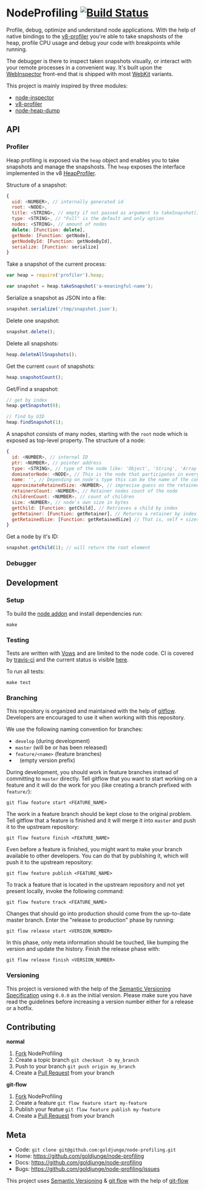 # NodeProfiling [![Build Status](https://secure.travis-ci.org/goldjunge/node-profiling.png)](http://travis-ci.org/goldjunge/node-profiling)

Profile, debug, optimize and understand node applications. With the help of native bindings to the [v8-profiler](http://code.google.com/p/v8/wiki/V8Profiler) you're able to take snapshosts of the heap, profile CPU usage and debug your code with breakpoints while running.

The debugger is there to inspect taken snapshots visually, or interact with your remote processes in a convenient way. It's built upon the [WebInspector](http://trac.webkit.org/wiki/WebInspector) front-end that is shipped with most [WebKit](http://www.webkit.org/) variants.

This project is mainly inspired by three modules:

* [node-inspector](https://github.com/dannycoates/node-inspector)
* [v8-profiler](https://github.com/dannycoates/v8-profiler)
* [node-heap-dump](https://github.com/davepacheco/node-heap-dump)

## API

### Profiler

Heap profiling is exposed via the `heap` object and enables you to take snapshots and manage the snapshosts. The `heap` exposes the interface implemented in the v8 [HeapProfiler](https://github.com/v8/v8/blob/master/src/heap-profiler.cc).

Structure of a snapshot:

``` javascript
{
  uid: <NUMBER>, // internally generated id
  root: <NODE>,
  title: <STRING>, // empty if not passed as argument to takeSnapshot()
  type: <STRING>, // "Full" is the default and only option
  nodes: <STRING>, // amount of nodes
  delete: [Function: delete],
  getNode: [Function: getNode],
  getNodeById: [Function: getNodeById],
  serialize: [Function: serialize]
}
```

Take a snapshot of the current process:

``` javascript
var heap = require('profiler').heap;

var snapshot = heap.takeSnapshot('a-meaningful-name');

```

Serialize a snapshot as JSON into a file:

``` javascript
snapshot.serialize('/tmp/snapshot.json');
```

Delete one snapshot:

``` javascript
snapshot.delete();
```

Delete all snapshots:

``` javascript
heap.deleteAllSnapshots();
```

Get the current `count` of snapshots:

``` javascript
heap.snapshotCount();
```

Get/Find a snapshot:

``` javascript
// get by index
heap.getSnapshot(0);

// find by UID
heap.findSnapshot(1);
```

A snapshot consists of many nodes, starting with the `root` node which is exposed as top-level property. The structure of a node:

``` javascript
{
  id: <NUMBER>, // internal ID
  ptr: <NUMBER>, // pointer address
  type: <STRING>, // type of the node like: 'Object', 'String', 'Array'...
  dominatorNode: <NODE>, // This is the node that participates in every path from the snapshot root to the current node
  name: '', // Depending on node's type this can be the name of the constructor (for objects), the name of the function (for closures), string value, or an empty string (for compiled code)
  approximateRetainedSize: <NUMBER>, // imprecise guess on the retainedsize of the node
  retainersCount: <NUMBER>, // Retainer nodes count of the node
  childrenCount: <NUMBER>, // count of children
  size: <NUMBER>, // node's own size in bytes
  getChild: [Function: getChild], // Retrieves a child by index
  getRetainer: [Function: getRetainer], // Returns a retainer by index
  getRetainedSize: [Function: getRetainedSize] // That is, self + sizes of the objects that are reachable only from this object. In other words, the size of memory that will be reclaimed having this node collected. This call returns an accurate number of approximateRetainedSize
}
```

Get a node by it's ID:

``` javascript
snapshot.getChild(1); // will return the root element
```

### Debugger

## Development

### Setup

To build the [node addon](http://nodejs.org/docs/latest/api/addons.html) and install dependencies run:

    make

### Testing

Tests are written with [Vows](http://vowsjs.org/) and are limited to the node code. CI is covered by [travis-ci](http://about.travis-ci.org/) and the current status is visible [here](http://travis-ci.org/goldjunge/node-profiling).

To run all tests:

    make test

### Branching

This repository is organized and maintained with the help of [gitflow](https://github.com/nvie/gitflow). Developers are encouraged to use it when working with this repository.

We use the following naming convention for branches:

* `develop` (during development)
* `master` (will be or has been released)
* `feature/<name>` (feature branches)
* ` ` (empty version prefix)

During development, you should work in feature branches instead of committing to `master` directly. Tell gitflow that you want to start working on a feature and it will do the work for you (like creating a branch prefixed with `feature/`):

    git flow feature start <FEATURE_NAME>

The work in a feature branch should be kept close to the original problem. Tell gitflow that a feature is finished and it will merge it into `master` and push it to the upstream repository:

    git flow feature finish <FEATURE_NAME>

Even before a feature is finished, you might want to make your branch available to other developers. You can do that by publishing it, which will push it to the upstream repository:

    git flow feature publish <FEATURE_NAME>

To track a feature that is located in the upstream repository and not yet present locally, invoke the following command:

    git flow feature track <FEATURE_NAME>

Changes that should go into production should come from the up-to-date master branch. Enter the "release to production" phase by running:

    git flow release start <VERSION_NUMBER>

In this phase, only meta information should be touched, like bumping the version and update the history. Finish the release phase with:

    git flow release finish <VERSION_NUMBER>

### Versioning

This project is versioned with the help of the [Semantic Versioning Specification](http://semver.org/) using `0.0.0` as the initial version. Please make sure you have read the guidelines before increasing a version number either for a release or a hotfix.

## Contributing

**normal**

1. [Fork](http://help.github.com/forking/) NodeProfiling
2. Create a topic branch `git checkout -b my_branch`
3. Push to your branch `git push origin my_branch`
4. Create a [Pull Request](http://help.github.com/pull-requests/) from your branch

**git-flow**

1. [Fork](http://help.github.com/forking/) NodeProfiling
2. Create a feature `git flow feature start my-feature`
3. Publish your featue `git flow feature publish my-feature`
4. Create a [Pull Request](http://help.github.com/pull-requests/) from your branch

## Meta

* Code: `git clone git@github.com:goldjunge/node-profiling.git`
* Home: https://github.com/goldjunge/node-profiling
* Docs: https://github.com/goldjunge/node-profiling
* Bugs: https://github.com/goldjunge/node-profiling/issues

This project uses [Semantic Versioning](http://semver.org) & [git flow](http://nvie.com/posts/a-successful-git-branching-model/) with the help of [git-flow](https://github.com/nvie/gitflow)

